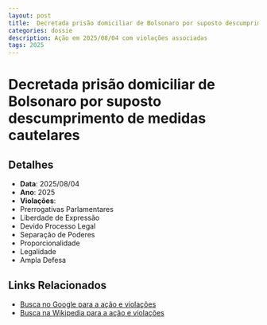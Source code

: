 ```yaml
---
layout: post
title:  Decretada prisão domiciliar de Bolsonaro por suposto descumprimento de medidas cautelares
categories: dossie
description: Ação em 2025/08/04 com violações associadas
tags: 2025
---
```


# Decretada prisão domiciliar de Bolsonaro por suposto descumprimento de medidas cautelares

## Detalhes
- **Data**: 2025/08/04
- **Ano**: 2025
- **Violações**:
- Prerrogativas Parlamentares
- Liberdade de Expressão
- Devido Processo Legal
- Separação de Poderes
- Proporcionalidade
- Legalidade
- Ampla Defesa

## Links Relacionados
- [Busca no Google para a ação e violações](https://www.google.com/search?q=%22Alexandre%20de%20Moraes%22%20Decretada%20pris%C3%A3o%20domiciliar%20de%20Bolsonaro%20por%20suposto%20descumprimento%20de%20medidas%20cautelares%20Prerrogativas%20Parlamentares%20Liberdade%20de%20Express%C3%A3o%20Devido%20Processo%20Legal%20Separa%C3%A7%C3%A3o%20de%20Poderes%20Proporcionalidade%20Legalidade%20Ampla%20Defesa%202025)
- [Busca na Wikipedia para a ação e violações](https://en.wikipedia.org/w/index.php?search=%22Alexandre%20de%20Moraes%22%20Decretada%20pris%C3%A3o%20domiciliar%20de%20Bolsonaro%20por%20suposto%20descumprimento%20de%20medidas%20cautelares%20Prerrogativas%20Parlamentares%20Liberdade%20de%20Express%C3%A3o%20Devido%20Processo%20Legal%20Separa%C3%A7%C3%A3o%20de%20Poderes%20Proporcionalidade%20Legalidade%20Ampla%20Defesa%202025)
